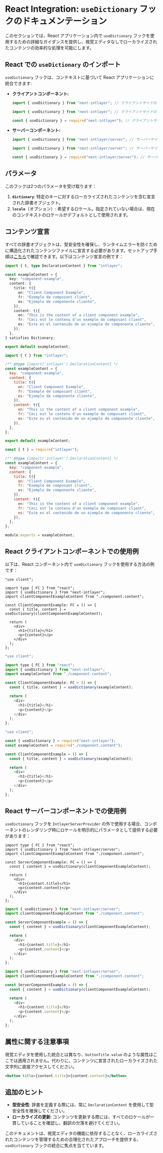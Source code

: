 # React Integration: `useDictionary` フックのドキュメンテーション

このセクションでは、React アプリケーション内で `useDictionary` フックを使用するための詳細なガイダンスを提供し、視覚エディタなしでローカライズされたコンテンツの効率的な処理を可能にします。

## React での `useDictionary` のインポート

`useDictionary` フックは、コンテキストに基づいて React アプリケーションに統合できます:

- **クライアントコンポーネント:**

  ```typescript codeFormat="typescript"
  import { useDictionary } from "next-intlayer"; // クライアントサイドの React コンポーネントで使用
  ```

  ```javascript codeFormat="esm"
  import { useDictionary } from "next-intlayer"; // クライアントサイドの React コンポーネントで使用
  ```

  ```javascript codeFormat="commonjs"
  const { useDictionary } = require("next-intlayer"); // クライアントサイドの React コンポーネントで使用
  ```

- **サーバーコンポーネント:**

  ```typescript codeFormat="typescript"
  import { useDictionary } from "next-intlayer/server"; // サーバーサイドの React コンポーネントで使用
  ```

  ```javascript codeFormat="esm"
  import { useDictionary } from "next-intlayer/server"; // サーバーサイドの React コンポーネントで使用
  ```

  ```javascript codeFormat="commonjs"
  const { useDictionary } = require("next-intlayer/server"); // サーバーサイドの React コンポーネントで使用
  ```

## パラメータ

このフックは2つのパラメータを受け取ります：

1. **`dictionary`**: 特定のキーに対するローカライズされたコンテンツを含む宣言された辞書オブジェクト。
2. **`locale`**（オプション）: 希望するロケール。指定されていない場合は、現在のコンテキストのロケールがデフォルトとして使用されます。

## コンテンツ宣言

すべての辞書オブジェクトは、型安全性を確保し、ランタイムエラーを防ぐために構造化されたコンテンツファイルに宣言する必要があります。セットアップ手順は[こちら](https://github.com/aymericzip/intlayer/blob/main/docs/ja/content_declaration/get_started.md)で確認できます。以下はコンテンツ宣言の例です：

```typescript fileName="component.content.ts" codeFormat="typescript"
import { t, type DeclarationContent } from "intlayer";

const exampleContent = {
  key: "component-example",
  content: {
    title: t({
      en: "Client Component Example",
      fr: "Exemple de composant client",
      es: "Ejemplo de componente cliente",
    }),
    content: t({
      en: "This is the content of a client component example",
      fr: "Ceci est le contenu d'un exemple de composant client",
      es: "Este es el contenido de un ejemplo de componente cliente",
    }),
  },
} satisfies Dictionary;

export default exampleContent;
```

```javascript fileName="component.content.mjs" codeFormat="esm"
import { t } from "intlayer";

/** @type {import('intlayer').DeclarationContent} */
const exampleContent = {
  key: "component-example",
  content: {
    title: t({
      en: "Client Component Example",
      fr: "Exemple de composant client",
      es: "Ejemplo de componente cliente",
    }),
    content: t({
      en: "This is the content of a client component example",
      fr: "Ceci est le contenu d'un exemple de composant client",
      es: "Este es el contenido de un ejemplo de componente cliente",
    }),
  },
};

export default exampleContent;
```

```javascript fileName="component.content.cjs" codeFormat="commonjs"
const { t } = require("intlayer");

/** @type {import('intlayer').DeclarationContent} */
const exampleContent = {
  key: "component-example",
  content: {
    title: t({
      en: "Client Component Example",
      fr: "Exemple de composant client",
      es: "Ejemplo de componente cliente",
    }),
    content: t({
      en: "This is the content of a client component example",
      fr: "Ceci est le contenu d'un exemple de composant client",
      es: "Este es el contenido de un ejemplo de componente cliente",
    }),
  },
};

module.exports = exampleContent;
```

## React クライアントコンポーネントでの使用例

以下は、React コンポーネント内で `useDictionary` フックを使用する方法の例です：

```tsx fileName="ClientComponentExample.tsx" codeFormat="typescript"
"use client";

import type { FC } from "react";
import { useDictionary } from "next-intlayer";
import clientComponentExampleContent from "./component.content";

const ClientComponentExample: FC = () => {
  const { title, content } = useDictionary(clientComponentExampleContent);

  return (
    <div>
      <h1>{title}</h1>
      <p>{content}</p>
    </div>
  );
};
```

```javascript fileName="ClientComponentExample.mjs" codeFormat="esm"
"use client";

import type { FC } from "react";
import { useDictionary } from "next-intlayer";
import exampleContent from "./component.content";

const ClientComponentExample: FC = () => {
  const { title, content } = useDictionary(exampleContent);

  return (
    <div>
      <h1>{title}</h1>
      <p>{content}</p>
    </div>
  );
};
```

```javascript fileName="ClientComponentExample.cjs" codeFormat="commonjs"
"use client";

const { useDictionary } = require("next-intlayer");
const exampleContent = require("./component.content");

const ClientComponentExample = () => {
  const { title, content } = useDictionary(exampleContent);

  return (
    <div>
      <h1>{title}</h1>
      <p>{content}</p>
    </div>
  );
};
```

## React サーバーコンポーネントでの使用例

`useDictionary` フックを `IntlayerServerProvider` の外で使用する場合、コンポーネントのレンダリング時にロケールを明示的にパラメータとして提供する必要があります：

```tsx fileName="ServerComponentExample.tsx" codeFormat="typescript"
import type { FC } from "react";
import { useDictionary } from "next-intlayer/server";
import clientComponentExampleContent from "./component.content";

const ServerComponentExample: FC = () => {
  const { content } = useDictionary(clientComponentExampleContent);

  return (
    <div>
      <h1>{content.title}</h1>
      <p>{content.content}</p>
    </div>
  );
};
```

```javascript fileName="ServerComponentExample.mjs" codeFormat="esm"
import { useDictionary } from "next-intlayer/server";
import clientComponentExampleContent from "./component.content";

const ServerComponentExample = () => {
  const { content } = useDictionary(clientComponentExampleContent);

  return (
    <div>
      <h1>{content.title}</h1>
      <p>{content.content}</p>
    </div>
  );
};
```

```javascript fileName="ServerComponentExample.cjs" codeFormat="commonjs"
import { useDictionary } from "next-intlayer/server";
import clientComponentExampleContent from "./component.content";

const ServerComponentExample = () => {
  const { content } = useDictionary(clientComponentExampleContent);

  return (
    <div>
      <h1>{content.title}</h1>
      <p>{content.content}</p>
    </div>
  );
};
```

## 属性に関する注意事項

視覚エディタを使用した統合とは異なり、`buttonTitle.value` のような属性はここでは適用されません。代わりに、コンテンツに宣言されたローカライズされた文字列に直接アクセスしてください。

```jsx
<button title={content.title}>{content.content}</button>
```

## 追加のヒント

- **型安全性**: 辞書を定義する際には、常に `DeclarationContent` を使用して型安全性を確保してください。
- **ローカライズの更新**: コンテンツを更新する際には、すべてのロケールが一貫していることを確認し、翻訳の欠落を避けてください。

このドキュメントは、視覚エディタの機能に依存することなく、ローカライズされたコンテンツを管理するための合理化されたアプローチを提供する、`useDictionary` フックの統合に焦点を当てています。
